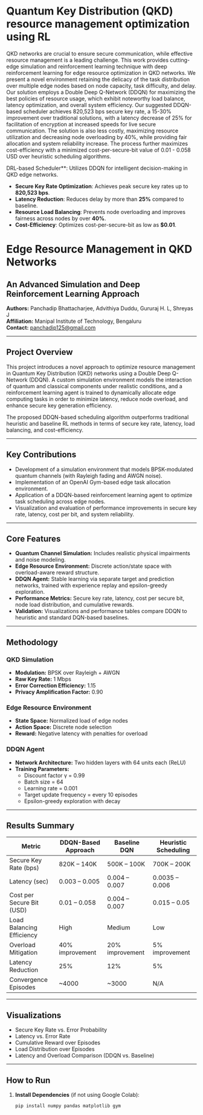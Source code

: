 # Quantum Key Distribution (QKD) resource management optimization using RL

QKD networks are crucial to ensure secure communication, while effective resource management is a leading challenge. This work provides cutting-edge simulation and reinforcement learning technique with deep reinforcement learning for edge resource optimization in QKD networks. We present a novel environment retaining the delicacy of the task distribution over multiple edge nodes based on node capacity, task difficulty, and delay. Our solution employs a Double Deep Q-Network (DDQN) for maximizing the best policies of resource usage, which exhibit noteworthy load balance, latency optimization, and overall system efficiency. Our suggested DDQN-based scheduler achieves 820,523 bps secure key rate, a 15-30% improvement over traditional solutions, with a latency decrease of 25% for facilitation of encryption at increased speeds for live secure communication. The solution is also less costly, maximizing resource utilization and decreasing node overloading by 40%, while providing fair allocation and system reliability increase. The process further maximizes cost-efficiency with a minimized cost-per-secure-bit value of 0.01 - 0.058 USD over heuristic scheduling algorithms. 

DRL-based Scheduler**: Utilizes DDQN for intelligent decision-making in QKD edge networks.
-  **Secure Key Rate Optimization**: Achieves peak secure key rates up to **820,523 bps**.
-  **Latency Reduction**: Reduces delay by more than **25%** compared to baseline.
-  **Resource Load Balancing**: Prevents node overloading and improves fairness across nodes by over **40%**.
-  **Cost-Efficiency**: Optimizes cost-per-secure-bit as low as **$0.01**.


# Edge Resource Management in QKD Networks  
## An Advanced Simulation and Deep Reinforcement Learning Approach

**Authors:** Panchadip Bhattacharjee, Advithiya Duddu, Gururaj H. L, Shreyas J  
**Affiliation:** Manipal Institute of Technology, Bengaluru  
**Contact:** panchadip125@gmail.com

---

## Project Overview

This project introduces a novel approach to optimize resource management in Quantum Key Distribution (QKD) networks using a Double Deep Q-Network (DDQN). A custom simulation environment models the interaction of quantum and classical components under realistic conditions, and a reinforcement learning agent is trained to dynamically allocate edge computing tasks in order to minimize latency, reduce node overload, and enhance secure key generation efficiency.

The proposed DDQN-based scheduling algorithm outperforms traditional heuristic and baseline RL methods in terms of secure key rate, latency, load balancing, and cost-efficiency.

---

## Key Contributions

- Development of a simulation environment that models BPSK-modulated quantum channels (with Rayleigh fading and AWGN noise).
- Implementation of an OpenAI Gym-based edge task allocation environment.
- Application of a DDQN-based reinforcement learning agent to optimize task scheduling across edge nodes.
- Visualization and evaluation of performance improvements in secure key rate, latency, cost per bit, and system reliability.

---

## Core Features

- **Quantum Channel Simulation:** Includes realistic physical impairments and noise modeling.
- **Edge Resource Environment:** Discrete action/state space with overload-aware reward structure.
- **DDQN Agent:** Stable learning via separate target and prediction networks, trained with experience replay and epsilon-greedy exploration.
- **Performance Metrics:** Secure key rate, latency, cost per secure bit, node load distribution, and cumulative rewards.
- **Validation:** Visualizations and performance tables compare DDQN to heuristic and standard DQN-based baselines.

---

## Methodology

### QKD Simulation

- **Modulation:** BPSK over Rayleigh + AWGN
- **Raw Key Rate:** 1 Mbps
- **Error Correction Efficiency:** 1.15
- **Privacy Amplification Factor:** 0.90

### Edge Resource Environment

- **State Space:** Normalized load of edge nodes
- **Action Space:** Discrete node selection
- **Reward:** Negative latency with penalties for overload

### DDQN Agent

- **Network Architecture:** Two hidden layers with 64 units each (ReLU)
- **Training Parameters:**
  - Discount factor γ = 0.99
  - Batch size = 64
  - Learning rate = 0.001
  - Target update frequency = every 10 episodes
  - Epsilon-greedy exploration with decay

---

## Results Summary

| Metric                          | DDQN-Based Approach      | Baseline DQN           | Heuristic Scheduling     |
|--------------------------------|--------------------------|------------------------|--------------------------|
| Secure Key Rate (bps)          | 820K – 140K              | 500K – 100K            | 700K – 200K              |
| Latency (sec)                  | 0.003 – 0.005            | 0.004 – 0.007          | 0.0035 – 0.006           |
| Cost per Secure Bit (USD)      | 0.01 – 0.058             | 0.004 – 0.007          | 0.015 – 0.05             |
| Load Balancing Efficiency      | High                     | Medium                 | Low                      |
| Overload Mitigation            | 40% improvement          | 20% improvement        | 5% improvement           |
| Latency Reduction              | 25%                      | 12%                    | 5%                       |
| Convergence Episodes           | ~4000                    | ~3000                  | N/A                      |

---

## Visualizations

- Secure Key Rate vs. Error Probability
- Latency vs. Error Rate
- Cumulative Reward over Episodes
- Load Distribution over Episodes
- Latency and Overload Comparison (DDQN vs. Baseline)

---

## How to Run

1. **Install Dependencies** (if not using Google Colab):
   ```bash
   pip install numpy pandas matplotlib gym
